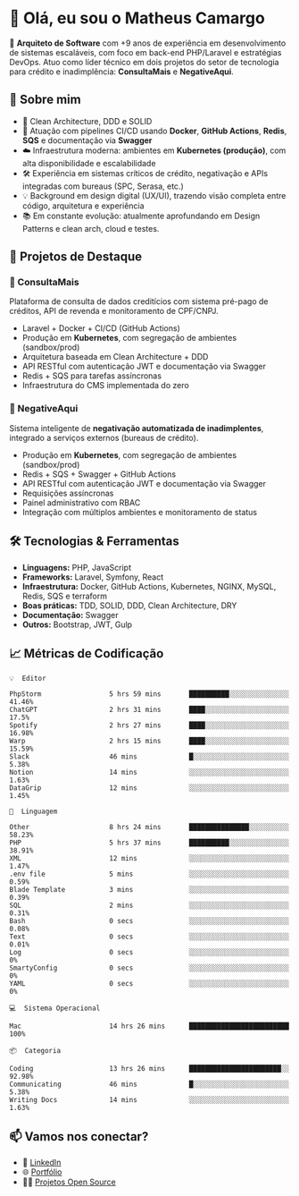 # 👋 Olá, eu sou o Matheus Camargo

🎯 **Arquiteto de Software** com +9 anos de experiência em desenvolvimento de sistemas escaláveis, com foco em back-end PHP/Laravel e estratégias DevOps. Atuo como líder técnico em dois projetos do setor de tecnologia para crédito e inadimplência: **ConsultaMais** e **NegativeAqui**.

## 🧠 Sobre mim

- 🚀 Clean Architecture, DDD e SOLID
- 🔁 Atuação com pipelines CI/CD usando **Docker**, **GitHub Actions**, **Redis**, **SQS** e documentação via **Swagger**
- ☁️ Infraestrutura moderna: ambientes em **Kubernetes (produção)**, com alta disponibilidade e escalabilidade
- 🛠️ Experiência em sistemas críticos de crédito, negativação e APIs integradas com bureaus (SPC, Serasa, etc.)
- 💡 Background em design digital (UX/UI), trazendo visão completa entre código, arquitetura e experiência
- 📚 Em constante evolução: atualmente aprofundando em Design Patterns e clean arch, cloud e testes.

## 🚧 Projetos de Destaque

### 🔹 ConsultaMais
Plataforma de consulta de dados creditícios com sistema pré-pago de créditos, API de revenda e monitoramento de CPF/CNPJ.

- Laravel + Docker + CI/CD (GitHub Actions)
- Produção em **Kubernetes**, com segregação de ambientes (sandbox/prod)
- Arquitetura baseada em Clean Architecture + DDD
- API RESTful com autenticação JWT e documentação via Swagger
- Redis + SQS para tarefas assíncronas
- Infraestrutura do CMS implementada do zero

### 🔹 NegativeAqui
Sistema inteligente de **negativação automatizada de inadimplentes**, integrado a serviços externos (bureaus de crédito).

- Produção em **Kubernetes**, com segregação de ambientes (sandbox/prod)
- Redis + SQS + Swagger + GitHub Actions
- API RESTful com autenticação JWT e documentação via Swagger
- Requisições assíncronas
- Painel administrativo com RBAC
- Integração com múltiplos ambientes e monitoramento de status

## 🛠️ Tecnologias & Ferramentas

- **Linguagens:** PHP, JavaScript
- **Frameworks:** Laravel, Symfony, React
- **Infraestrutura:** Docker, GitHub Actions, Kubernetes, NGINX, MySQL, Redis, SQS e terraform
- **Boas práticas:** TDD, SOLID, DDD, Clean Architecture, DRY
- **Documentação:** Swagger
- **Outros:** Bootstrap, JWT, Gulp

## 📈 Métricas de Codificação

```text
💡  Editor

PhpStorm                 5 hrs 59 mins       ██████████░░░░░░░░░░░░░░░     41.46%
ChatGPT                  2 hrs 31 mins       ████░░░░░░░░░░░░░░░░░░░░░      17.5%
Spotify                  2 hrs 27 mins       ████░░░░░░░░░░░░░░░░░░░░░     16.98%
Warp                     2 hrs 15 mins       ████░░░░░░░░░░░░░░░░░░░░░     15.59%
Slack                    46 mins             █░░░░░░░░░░░░░░░░░░░░░░░░      5.38%
Notion                   14 mins             ░░░░░░░░░░░░░░░░░░░░░░░░░      1.63%
DataGrip                 12 mins             ░░░░░░░░░░░░░░░░░░░░░░░░░      1.45%
```
```text
💬  Linguagem

Other                    8 hrs 24 mins       ███████████████░░░░░░░░░░     58.23%
PHP                      5 hrs 37 mins       ██████████░░░░░░░░░░░░░░░     38.91%
XML                      12 mins             ░░░░░░░░░░░░░░░░░░░░░░░░░      1.47%
.env file                5 mins              ░░░░░░░░░░░░░░░░░░░░░░░░░      0.59%
Blade Template           3 mins              ░░░░░░░░░░░░░░░░░░░░░░░░░      0.39%
SQL                      2 mins              ░░░░░░░░░░░░░░░░░░░░░░░░░      0.31%
Bash                     0 secs              ░░░░░░░░░░░░░░░░░░░░░░░░░      0.08%
Text                     0 secs              ░░░░░░░░░░░░░░░░░░░░░░░░░      0.01%
Log                      0 secs              ░░░░░░░░░░░░░░░░░░░░░░░░░         0%
SmartyConfig             0 secs              ░░░░░░░░░░░░░░░░░░░░░░░░░         0%
YAML                     0 secs              ░░░░░░░░░░░░░░░░░░░░░░░░░         0%
```
```text
💻  Sistema Operacional

Mac                      14 hrs 26 mins      █████████████████████████       100%
```
```text
📦  Categoria

Coding                   13 hrs 26 mins      ███████████████████████░░     92.98%
Communicating            46 mins             █░░░░░░░░░░░░░░░░░░░░░░░░      5.38%
Writing Docs             14 mins             ░░░░░░░░░░░░░░░░░░░░░░░░░      1.63%
```

## 📫 Vamos nos conectar?

- 💼 [LinkedIn](https://www.linkedin.com/in/matheuscamargoxavier)
- 🌐 [Portfólio](https://matheuscamargo.co)
- 🧑‍💻 [Projetos Open Source](https://github.com/bymatheus)
